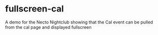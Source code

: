 # fullscreen-cal

A demo for the Necto Nightclub showing that the Cal event can be pulled from the cal page and displayed fullscreen